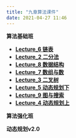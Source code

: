 ```yaml
---
title: "九章算法课件"
date: 2021-04-27 11:46
---
```


**算法基础班**

<!--

import os
wikiPath = "/wiki/attach/九章算法/九章算法-基础班/"
localFilePath = "/Users/lintaofang/wiki/attach/九章算法/九章算法-基础班/"
def generate(localFilePath,wikPath):
	res = ""
	template = "* [**Title**](Path)"
	files = [x for x in os.listdir(localFilePath) if x.endswith('.pdf')]
	for f in files:
		title = f.replace(".pdf","")
		path = wikiPath + f.replace(" ","_")
		res += template.replace("Title",title).replace("Path",path)
		os.rename(localFilePath + f, localFilePath + f.replace(" ","_"))
		print(template.replace("Title",title).replace("Path",path))
	
		

-->
* [**Lecture_6 链表**](/wiki/attach/九章算法/九章算法-基础班/Lecture_6_链表.pdf)
* [**Lecture_2 二分法**](/wiki/attach/九章算法/九章算法-基础班/Lecture_2_二分法.pdf)
* [**Lecture_8 数据结构**](/wiki/attach/九章算法/九章算法-基础班/Lecture_8_数据结构.pdf)
* [**Lecture_7 数组与数**](/wiki/attach/九章算法/九章算法-基础班/Lecture_7_数组与数.pdf)
* [**Lecture_3 二叉树**](/wiki/attach/九章算法/九章算法-基础班/Lecture_3_二叉树.pdf)
* [**Lecture_5 动态规划下**](/wiki/attach/九章算法/九章算法-基础班/Lecture_5_动态规划下.pdf)
* [**Lecture_9 图与搜索**](/wiki/attach/九章算法/九章算法-基础班/Lecture_9_图与搜索.pdf)
* [**Lecture_4 动态规划上**](/wiki/attach/九章算法/九章算法-基础班/Lecture_4_动态规划上.pdf)

**算法强化班**



**动态规划v2.0**
